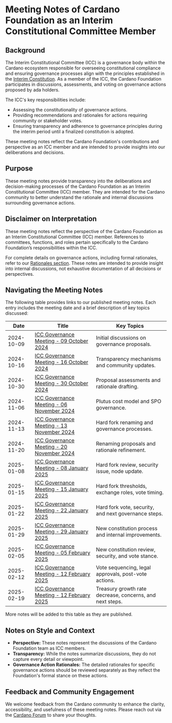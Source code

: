 # Meeting Notes of Cardano Foundation as an Interim Constitutional Committee Member

## Background  

The Interim Constitutional Committee (ICC) is a governance body within the Cardano ecosystem responsible for overseeing constitutional compliance and ensuring governance processes align with the principles established in the [Interim Constitution](https://constitution.gov.tools/en/interim-constitution). As a member of the ICC, the Cardano Foundation participates in discussions, assessments, and voting on governance actions proposed by ada holders.

The ICC's key responsibilities include:

- Assessing the constitutionality of governance actions.  
- Providing recommendations and rationales for actions requiring community or stakeholder votes.  
- Ensuring transparency and adherence to governance principles during the interim period until a finalized constitution is adopted.  

These meeting notes reflect the Cardano Foundation's contributions and perspective as an ICC member and are intended to provide insights into our deliberations and decisions.

## Purpose  

These meeting notes provide transparency into the deliberations and decision-making processes of the Cardano Foundation as an Interim Constitutional Committee (ICC) member. They are intended for the Cardano community to better understand the rationale and internal discussions surrounding governance actions.

## Disclaimer on Interpretation  

These meeting notes reflect the perspective of the Cardano Foundation as an Interim Constitutional Committee (ICC) member. References to committees, functions, and roles pertain specifically to the Cardano Foundation’s responsibilities within the ICC. 

For complete details on governance actions, including formal rationales, refer to our [Rationales section](../Rationales/README.md). These notes are intended to provide insight into internal discussions, not exhaustive documentation of all decisions or perspectives.

## Navigating the Meeting Notes  

The following table provides links to our published meeting notes. Each entry includes the meeting date and a brief description of key topics discussed:

| Date           | Title                                                                                           | Key Topics                                       |
|----------------|-------------------------------------------------------------------------------------------------|-------------------------------------------------|
| 2024-10-09     | [ICC Governance Meeting - 09 October 2024](./2024-10-09.md)     | Initial discussions on governance proposals.         |
| 2024-10-16     | [ICC Governance Meeting - 16 October 2024](./2024-10-16.md)     | Transparency mechanisms and community updates.       |
| 2024-10-30     | [ICC Governance Meeting - 30 October 2024](./2024-10-30.md)     | Proposal assessments and rationale drafting.         |
| 2024-11-06     | [ICC Governance Meeting - 06 November 2024](./2024-11-06.md)    | Plutus cost model and SPO governance.                |
| 2024-11-13     | [ICC Governance Meeting - 13 November 2024](./2024-11-13.md)    | Hard fork renaming and governance processes.         |
| 2024-11-20     | [ICC Governance Meeting - 20 November 2024](./2024-11-20.md)    | Renaming proposals and rationale refinement.         |
| 2025-01-08     | [ICC Governance Meeting - 08 January 2025](./2025-01-08.md)     | Hard fork review, security issue, node update.       |
| 2025-01-15     | [ICC Governance Meeting - 15 January 2025](./2025-01-15.md)     | Hard fork thresholds, exchange roles, vote timing.   |
| 2025-01-22     | [ICC Governance Meeting - 22 January 2025](./2025-01-22.md)     | Hard fork vote, security, and next governance steps. |
| 2025-01-29     | [ICC Governance Meeting - 29 January 2025](./2025-01-29.md)     | New constitution process and internal improvements.  |
| 2025-02-05     | [ICC Governance Meeting - 05 February 2025](./2025-02-05.md)    | New constitution review, security, and vote stance.  |
| 2025-02-12     | [ICC Governance Meeting - 12 February 2025](./2025-02-12.md)    | Vote sequencing, legal approvals, post-vote actions. |
| 2025-02-19     | [ICC Governance Meeting - 12 February 2025](./2025-02-19.md)    | Treasury growth rate decrease, concerns, and next steps. |

More notes will be added to this table as they are published.

## Notes on Style and Context  

- **Perspective:** These notes represent the discussions of the Cardano Foundation team as ICC members.  
- **Transparency:** While the notes summarize discussions, they do not capture every detail or viewpoint.  
- **Governance Action Rationales:** The detailed rationales for specific governance actions should be reviewed separately as they reflect the Foundation's formal stance on these actions.  

## Feedback and Community Engagement  

We welcome feedback from the Cardano community to enhance the clarity, accessibility, and usefulness of these meeting notes. Please reach out via the [Cardano Forum](https://forum.cardano.org/c/governance/constitutional-committee/213) to share your thoughts.